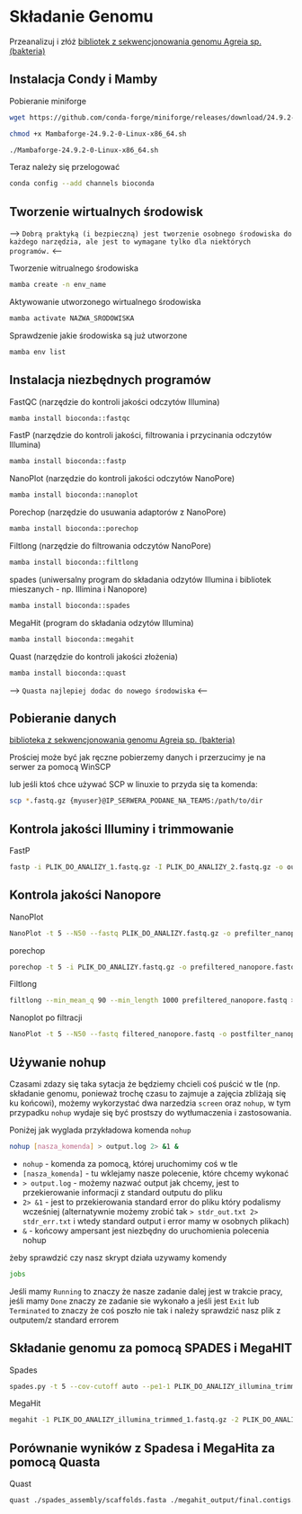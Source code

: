 # Składanie Genomu

Przeanalizuj i złóż [bibliotek z sekwencjonowania genomu Agreia sp. (bakteria)](https://www.ebi.ac.uk/ena/browser/view/PRJEB40363)

##  Instalacja Condy i Mamby

Pobieranie miniforge

```bash
wget https://github.com/conda-forge/miniforge/releases/download/24.9.2-0/Mambaforge-24.9.2-0-Linux-x86_64.sh
```

```bash
chmod +x Mambaforge-24.9.2-0-Linux-x86_64.sh
```

```bash
./Mambaforge-24.9.2-0-Linux-x86_64.sh
```

Teraz należy się przelogować

```bash
conda config --add channels bioconda
```
## Tworzenie wirtualnych środowisk

--> `Dobrą praktyką (i bezpieczną) jest tworzenie osobnego środowiska do każdego narzędzia, ale jest to wymagane tylko dla niektórych programów.` <--

Tworzenie witrualnego środowiska
```bash
mamba create -n env_name
```

Aktywowanie utworzonego wirtualnego środowiska
```bash
mamba activate NAZWA_SRODOWISKA
```

Sprawdzenie jakie środowiska są już utworzone
```bash
mamba env list
```

## Instalacja niezbędnych programów

FastQC (narzędzie do kontroli jakości odczytów Illumina)
```bash
mamba install bioconda::fastqc
```

FastP (narzędzie do kontroli jakości, filtrowania i przycinania odczytów Illumina)
```bash
mamba install bioconda::fastp
```

NanoPlot (narzędzie do kontroli jakości odczytów NanoPore)
```bash
mamba install bioconda::nanoplot
```

Porechop (narzędzie do usuwania adaptorów z NanoPore)
```bash
mamba install bioconda::porechop
```

Filtlong (narzędzie do filtrowania odczytów NanoPore)
```bash
mamba install bioconda::filtlong
```

spades (uniwersalny program do składania odzytów Illumina i bibliotek mieszanych - np. Illimina i Nanopore)
```bash
mamba install bioconda::spades
```

MegaHit (program do składania odzytów Illumina)
```bash
mamba install bioconda::megahit
```

Quast (narzędzie do kontroli jakości złożenia)
```bash
mamba install bioconda::quast
```


--> `Quasta najlepiej dodac do nowego środowiska` <--

## Pobieranie danych

[biblioteka z sekwencjonowania genomu Agreia sp. (bakteria)](https://www.ebi.ac.uk/ena/browser/view/PRJEB40363)

Prościej może być jak ręczne pobierzemy danych i przerzucimy je na serwer za pomocą WinSCP

lub jeśli ktoś chce używać SCP w linuxie to przyda się ta komenda:

```bash
scp *.fastq.gz {myuser}@IP_SERWERA_PODANE_NA_TEAMS:/path/to/dir
```

## Kontrola jakości Illuminy i trimmowanie

FastP  
```bash
fastp -i PLIK_DO_ANALIZY_1.fastq.gz -I PLIK_DO_ANALIZY_2.fastq.gz -o output_1_trimmed.fastq.gz -O output_2_trimmed.fastq.gz --cut_front --cut_tail --cut_window_size 4 --cut_mean_quality 30 --length_required 50
```

## Kontrola jakości Nanopore

NanoPlot
  
```bash
NanoPlot -t 5 --N50 --fastq PLIK_DO_ANALIZY.fastq.gz -o prefilter_nanoplot
```

porechop
```bash
porechop -t 5 -i PLIK_DO_ANALIZY.fastq.gz -o prefiltered_nanopore.fastq
```

Filtlong
```bash
filtlong --min_mean_q 90 --min_length 1000 prefiltered_nanopore.fastq > filtered_nanopore.fastq
```

Nanoplot po filtracji
```bash
NanoPlot -t 5 --N50 --fastq filtered_nanopore.fastq -o postfilter_nanoplot
```

## Używanie nohup

Czasami zdazy się taka sytacja że będziemy chcieli coś puścić w tle (np. składanie genomu, ponieważ trochę czasu to zajmuje a zajęcia zbliżają się ku końcowi), możemy wykorzystać dwa narzedzia `screen` oraz `nohup`, w tym przypadku `nohup` wydaje się być prostszy do wytłumaczenia i zastosowania.

Poniżej jak wyglada przykładowa komenda `nohup`

```bash
nohup [nasza_komenda] > output.log 2> &1 &
```

- `nohup` - komenda za pomocą, której uruchomimy coś w tle
- `[nasza_komenda]` - tu wklejamy nasze polecenie, które chcemy wykonać
- `> output.log` - możemy nazwać output jak chcemy, jest  to przekierowanie informacji z standard outputu do pliku
- `2> &1` - jest to przekierowania standard error do pliku który podalismy wcześniej (alternatywnie możemy zrobić tak `> stdr_out.txt 2> stdr_err.txt` i wtedy standard output i error mamy w osobnych plikach)
- `&` - końcowy ampersant jest niezbędny do uruchomienia polecenia nohup

żeby sprawdzić czy nasz skrypt działa uzywamy komendy
```bash
jobs
```
Jeśli mamy `Running` to znaczy że nasze zadanie dalej jest w trakcie pracy, jeśli mamy `Done` znaczy ze zadanie sie wykonało a jeśli jest `Exit` lub `Terminated` to znaczy że coś poszło nie tak i należy sprawdzić nasz plik z outputem/z standard errorem


## Składanie genomu za pomocą SPADES i MegaHIT

Spades
```bash
spades.py -t 5 --cov-cutoff auto --pe1-1 PLIK_DO_ANALIZY_illumina_trimmed_1.fastq.gz --pe1-2 PLIK_DO_ANALIZY_illumina_trimmed_2.fastq.gz --nanopore PLIK_DO_ANALIZY_filtered_nanopore.fastq -o spades_assembly
```

MegaHit
```bash
megahit -1 PLIK_DO_ANALIZY_illumina_trimmed_1.fastq.gz -2 PLIK_DO_ANALIZY_illumina_trimmed_2.fastq.gz -o megahit_output -t 5 -m 0.5
```

## Porównanie wyników z Spadesa i MegaHita za pomocą Quasta

Quast
```bash
quast ./spades_assembly/scaffolds.fasta ./megahit_output/final.contigs.fa -o quast_comparision
```
